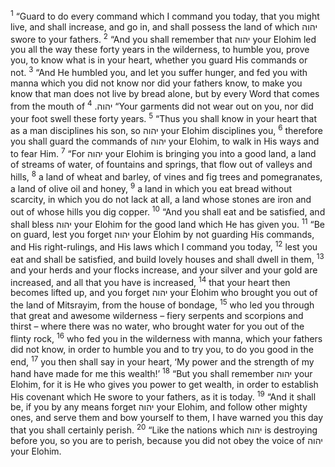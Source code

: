 <sup>1</sup> “Guard to do every command which I command you today, that you might live, and shall increase, and go in, and shall possess the land of which יהוה swore to your fathers.
<sup>2</sup> “And you shall remember that יהוה your Elohim led you all the way these forty years in the wilderness, to humble you, prove you, to know what is in your heart, whether you guard His commands or not.
<sup>3</sup> “And He humbled you, and let you suffer hunger, and fed you with manna which you did not know nor did your fathers know, to make you know that man does not live by bread alone, but by every Word that comes from the mouth of יהוה.
<sup>4</sup> “Your garments did not wear out on you, nor did your foot swell these forty years.
<sup>5</sup> “Thus you shall know in your heart that as a man disciplines his son, so יהוה your Elohim disciplines you,
<sup>6</sup> therefore you shall guard the commands of יהוה your Elohim, to walk in His ways and to fear Him.
<sup>7</sup> “For יהוה your Elohim is bringing you into a good land, a land of streams of water, of fountains and springs, that flow out of valleys and hills,
<sup>8</sup> a land of wheat and barley, of vines and fig trees and pomegranates, a land of olive oil and honey,
<sup>9</sup> a land in which you eat bread without scarcity, in which you do not lack at all, a land whose stones are iron and out of whose hills you dig copper.
<sup>10</sup> “And you shall eat and be satisfied, and shall bless יהוה your Elohim for the good land which He has given you.
<sup>11</sup> “Be on guard, lest you forget יהוה your Elohim by not guarding His commands, and His right-rulings, and His laws which I command you today,
<sup>12</sup> lest you eat and shall be satisfied, and build lovely houses and shall dwell in them,
<sup>13</sup> and your herds and your flocks increase, and your silver and your gold are increased, and all that you have is increased,
<sup>14</sup> that your heart then becomes lifted up, and you forget יהוה your Elohim who brought you out of the land of Mitsrayim, from the house of bondage,
<sup>15</sup> who led you through that great and awesome wilderness – fiery serpents and scorpions and thirst – where there was no water, who brought water for you out of the flinty rock,
<sup>16</sup> who fed you in the wilderness with manna, which your fathers did not know, in order to humble you and to try you, to do you good in the end,
<sup>17</sup> you then shall say in your heart, ‘My power and the strength of my hand have made for me this wealth!’
<sup>18</sup> “But you shall remember יהוה your Elohim, for it is He who gives you power to get wealth, in order to establish His covenant which He swore to your fathers, as it is today.
<sup>19</sup> “And it shall be, if you by any means forget יהוה your Elohim, and follow other mighty ones, and serve them and bow yourself to them, I have warned you this day that you shall certainly perish.
<sup>20</sup> “Like the nations which יהוה is destroying before you, so you are to perish, because you did not obey the voice of יהוה your Elohim.
